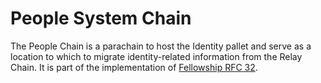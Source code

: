 # People System Chain

The People Chain is a parachain to host the Identity pallet and serve as a location to which to
migrate identity-related information from the Relay Chain. It is part of the implementation of
[Fellowship RFC 32](https://github.com/polkadot-fellows/RFCs/blob/main/text/0032-minimal-relay.md).
